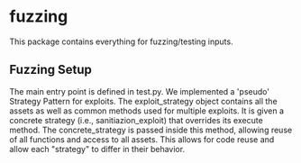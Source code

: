 fuzzing
======

This package contains everything for fuzzing/testing inputs. 

## Fuzzing Setup

The main entry point is defined in test.py. We implemented a 'pseudo' Strategy Pattern for exploits. The exploit_strategy object contains all the assets as well as common methods used for multiple exploits. It is given a concrete strategy (i.e., sanitiazion_exploit) that overrides its execute method. The concrete_strategy is passed inside this method, allowing reuse of all functions and access to all assets. This allows for code reuse and allow each "strategy" to differ in their behavior. 
